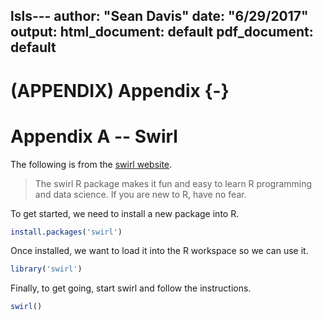 lsls---
author: "Sean Davis"
date: "6/29/2017"
output:
  html_document: default
  pdf_document: default
---

# (APPENDIX) Appendix {-}

# Appendix A -- Swirl

The following is from the [swirl website](http://swirlstats.com/students.html).

> The swirl R package makes it fun and easy to learn R programming and data science. If you are new to R, have no fear. 


To get started, we need to install a new package into R. 


```r
install.packages('swirl')
```

Once installed, we want to load it into the R workspace so we can use it.


```r
library('swirl')
```

Finally, to get going, start swirl and follow the instructions.


```r
swirl()
```

